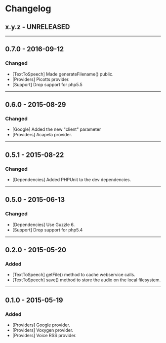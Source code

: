 Changelog
=========

## x.y.z - UNRELEASED

--------

## 0.7.0 - 2016-09-12

### Changed

* [TextToSpeech] Made generateFilename() public.
* [Providers] Picotts provider.
* [Support] Drop support for php5.5

--------

## 0.6.0 - 2015-08-29

### Changed

* [Google] Added the new "client" parameter
* [Providers] Acapela provider.

--------

## 0.5.1 - 2015-08-22

### Changed

* [Dependencies] Added PHPUnit to the dev dependencies.

--------

## 0.5.0 - 2015-06-13

### Changed

* [Dependencies] Use Guzzle 6.
* [Support] Drop support for php5.4

--------

## 0.2.0 - 2015-05-20

### Added

* [TextToSpeech] getFile() method to cache webservice calls.
* [TextToSpeech] save() method to store the audio on the local filesystem.

--------

## 0.1.0 - 2015-05-19

### Added

* [Providers] Google provider.
* [Providers] Voxygen provider.
* [Providers] Voice RSS provider.
